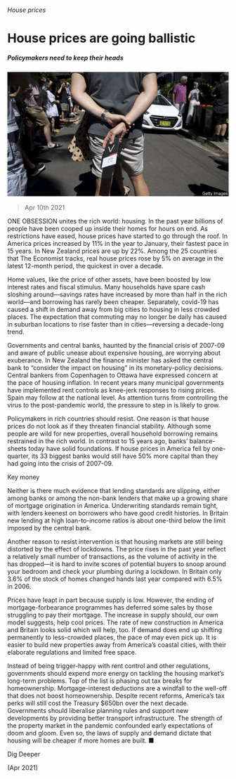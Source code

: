 ###### House prices

# House prices are going ballistic 

##### Policymakers need to keep their heads 

![image](images/20210410_ldp502.jpg) 

> Apr 10th 2021 

ONE OBSESSION unites the rich world: housing. In the past year billions of people have been cooped up inside their homes for hours on end. As restrictions have eased, house prices have started to go through the roof. In America prices increased by 11% in the year to January, their fastest pace in 15 years. In New Zealand prices are up by 22%. Among the 25 countries that The Economist tracks, real house prices rose by 5% on average in the latest 12-month period, the quickest in over a decade.

Home values, like the price of other assets, have been boosted by low interest rates and fiscal stimulus. Many households have spare cash sloshing around—savings rates have increased by more than half in the rich world—and borrowing has rarely been cheaper. Separately, covid-19 has caused a shift in demand away from big cities to housing in less crowded places. The expectation that commuting may no longer be daily has caused  in suburban locations to rise faster than in cities—reversing a decade-long trend. 


Governments and central banks, haunted by the financial crisis of 2007-09 and aware of public unease about expensive housing, are worrying about exuberance. In New Zealand the finance minister has asked the central bank to “consider the impact on housing” in its monetary-policy decisions. Central bankers from Copenhagen to Ottawa have expressed concern at the pace of housing inflation. In recent years many municipal governments have implemented rent controls as knee-jerk responses to rising prices. Spain may follow at the national level. As attention turns from controlling the virus to the post-pandemic world, the pressure to step in is likely to grow.

Policymakers in rich countries should resist. One reason is that house prices do not look as if they threaten financial stability. Although some people are wild for new properties, overall household borrowing remains restrained in the rich world. In contrast to 15 years ago, banks’ balance-sheets today have solid foundations. If house prices in America fell by one-quarter, its 33 biggest banks would still have 50% more capital than they had going into the crisis of 2007-09.

Key money

Neither is there much evidence that lending standards are slipping, either among banks or among the non-bank lenders that make up a growing share of mortgage origination in America. Underwriting standards remain tight, with lenders keenest on borrowers who have good credit histories. In Britain new lending at high loan-to-income ratios is about one-third below the limit imposed by the central bank.

Another reason to resist intervention is that housing markets are still being distorted by the effect of lockdowns. The price rises in the past year reflect a relatively small number of transactions, as the volume of activity in the  has dropped—it is hard to invite scores of potential buyers to snoop around your bedroom and check your plumbing during a lockdown. In Britain only 3.6% of the stock of homes changed hands last year compared with 6.5% in 2006.

Prices have leapt in part because supply is low. However, the ending of mortgage-forbearance programmes has deferred some sales by those struggling to pay their mortgage. The increase in supply should, our own model suggests, help cool prices. The rate of new construction in America and Britain looks solid which will help, too. If demand does end up shifting permanently to less-crowded places, the pace of  may even pick up. It is easier to build new properties away from America’s coastal cities, with their elaborate regulations and limited free space. 

Instead of being trigger-happy with rent control and other regulations, governments should expend more energy on tackling the housing market’s long-term problems. Top of the list is phasing out tax breaks for homeownership. Mortgage-interest deductions are a windfall to the well-off that does not boost homeownership. Despite recent reforms, America’s tax perks will still cost the Treasury $650bn over the next decade. Governments should liberalise planning rules and support new developments by providing better transport infrastructure. The strength of the property market in the pandemic confounded early expectations of doom and gloom. Even so, the laws of supply and demand dictate that housing will be cheaper if more homes are built. ■

Dig Deeper 

 (Apr 2021)



